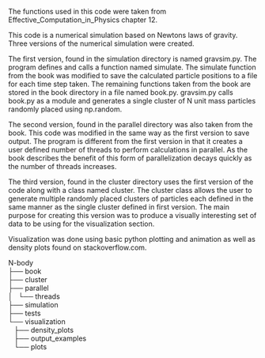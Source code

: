 The functions used in this code were taken from Effective_Computation_in_Physics chapter 12. 

This code is a numerical simulation based on Newtons laws of gravity. Three versions of the
numerical simulation were created. 

The first version, found in the simulation directory is named gravsim.py. The program defines and
calls a function named simulate. The simulate function from the book was modified to save the 
calculated particle positions to a file for each time step taken. The remaining functions taken
from the book are stored in the book directory in a file named book.py. gravsim.py calls
book.py as a module and generates a single cluster of N unit mass particles randomly placed 
using np.random.

The second version, found in the parallel directory was also taken from the book. This code was
modified in the same way as the first version to save output. The program is different from the first
version in that it creates a user defined number of threads to perform calculations in parallel. 
As the book describes the benefit of this form of parallelization decays quickly as the number
of threads increases.

The third version, found in the cluster directory uses the first version of the code along with
a class named cluster. The cluster class allows the user to generate multiple randomly placed
clusters of particles each defined in the same manner as the single cluster defined in first version.
The main purpose for creating this version was to produce a visually interesting set of data
to be using for the visualization section.

Visualization was done using basic python plotting and animation as well as density plots found on
stackoverflow.com. 


N-body  
├── book  
├── cluster  
├── parallel  
│   └── threads  
├── simulation  
├── tests  
└── visualization  
&nbsp;&nbsp;&nbsp;├── density_plots  
&nbsp;&nbsp;&nbsp;├── output_examples  
&nbsp;&nbsp;&nbsp;└── plots  
